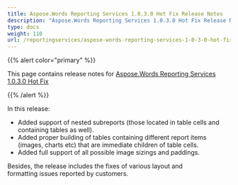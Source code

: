 ```yaml
---
title: Aspose.Words Reporting Services 1.0.3.0 Hot Fix Release Notes
description: "Aspose.Words Reporting Services 1.0.3.0 Hot Fix Release Notes – learn about the latest updates and fixes."
type: docs
weight: 110
url: /reportingservices/aspose-words-reporting-services-1-0-3-0-hot-fix-release-notes/
---
```


{{% alert color="primary" %}} 

This page contains release notes for [Aspose.Words Reporting Services 1.0.3.0 Hot Fix](http://www.aspose.com/downloads/words/reportingservices/new-releases/aspose.words-reporting-services-1.0.3.0-hot-fix/)

{{% /alert %}} 

In this release:

- Added support of nested subreports (those located in table cells and containing tables as well).
- Added proper building of tables containing different report items (images, charts etc) that are immediate children of table cells.
- Added full support of all possible image sizings and paddings.

Besides, the release includes the fixes of various layout and formatting issues reported by customers.
